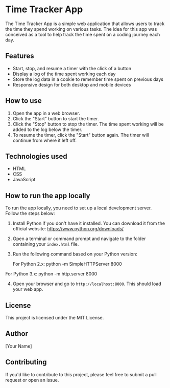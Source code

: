 # Time Tracker App

The Time Tracker App is a simple web application that allows users to track the time they spend working on various tasks. The idea for this app was conceived as a tool to help track the time spent on a coding journey each day.

## Features

- Start, stop, and resume a timer with the click of a button
- Display a log of the time spent working each day
- Store the log data in a cookie to remember time spent on previous days
- Responsive design for both desktop and mobile devices

## How to use

1. Open the app in a web browser.
2. Click the "Start" button to start the timer.
3. Click the "Stop" button to stop the timer. The time spent working will be added to the log below the timer.
4. To resume the timer, click the "Start" button again. The timer will continue from where it left off.

## Technologies used

- HTML
- CSS
- JavaScript

## How to run the app locally

To run the app locally, you need to set up a local development server. Follow the steps below:

1. Install Python if you don't have it installed. You can download it from the official website: https://www.python.org/downloads/
2. Open a terminal or command prompt and navigate to the folder containing your `index.html` file.
3. Run the following command based on your Python version:

   For Python 2.x:
python -m SimpleHTTPServer 8000


For Python 3.x:
python -m http.server 8000


4. Open your browser and go to `http://localhost:8000`. This should load your web app.

## License

This project is licensed under the MIT License.

## Author

[Your Name]

## Contributing

If you'd like to contribute to this project, please feel free to submit a pull request or open an issue.


